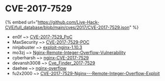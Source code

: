 # CVE-2017-7529
{% embed url="https://github.com/Live-Hack-CVE/full_database/blob/main/cves/2017/CVE-2017-7529.json" %}

* en0f ~> [CVE-2017-7529_PoC](https://www.alice-snow.ru/2017/database/cve-2017-7529/cve-2017-7529_poc-en0f)
* MaxSecurity ~> [CVE-2017-7529-POC](https://www.alice-snow.ru/2017/database/cve-2017-7529/cve-2017-7529-poc-maxsecurity)
* ninjabuster ~> [exploit-nginx-1.10.3](https://www.alice-snow.ru/2017/database/cve-2017-7529/exploit-nginx-1.10.3-ninjabuster)
* mo3zj ~> [Nginx-Remote-Integer-Overflow-Vulnerability](https://www.alice-snow.ru/2017/database/cve-2017-7529/nginx-remote-integer-overflow-vulnerability-mo3zj)
* cyberharsh ~> [nginx-CVE-2017-7529](https://www.alice-snow.ru/2017/database/cve-2017-7529/nginx-cve-2017-7529-cyberharsh)
* devansh3008 ~> [Cve_Finder_2017-7529](https://www.alice-snow.ru/2017/database/cve-2017-7529/cve_finder_2017-7529-devansh3008)
* daehee ~> [nginx-overflow](https://www.alice-snow.ru/2017/database/cve-2017-7529/nginx-overflow-daehee)
* fu2x2000 ~> [CVE-2017-7529-Nginx---Remote-Integer-Overflow-Exploit](https://www.alice-snow.ru/2017/database/cve-2017-7529/cve-2017-7529-nginx---remote-integer-overflow-exploit-fu2x2000)